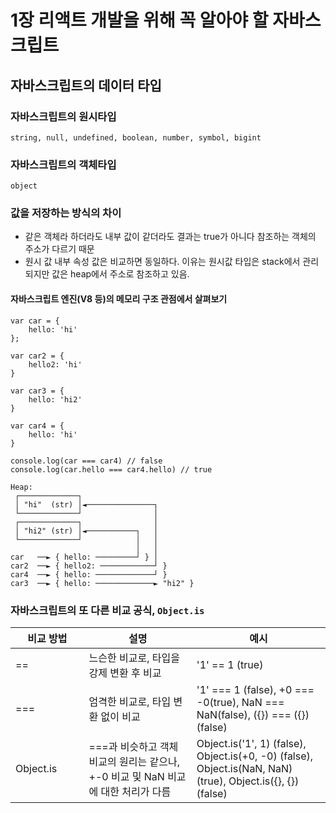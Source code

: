 # 1장 리액트 개발을 위해 꼭 알아야 할 자바스크립트

## 자바스크립트의 데이터 타입

### **자바스크립트의 원시타입**
```
string, null, undefined, boolean, number, symbol, bigint
```

### **자바스크립트의 객체타입**
```
object
```

### 값을 저장하는 방식의 차이
- 같은 객체라 하더라도 내부 값이 같더라도 결과는 true가 아니다 참조하는 객체의 주소가 다르기 때문
- 원시 값 내부 속성 값은 비교하면 동일하다. 이유는 원시값 타입은 stack에서 관리 되지만 값은 heap에서 주소로 참조하고 있음.

#### 자바스크립트 엔진(V8 등)의 메모리 구조 관점에서 살펴보기
```
var car = {
    hello: 'hi'
};

var car2 = {
    hello2: 'hi'
}

var car3 = {
    hello: 'hi2'
}

var car4 = {
    hello: 'hi'
}

console.log(car === car4) // false
console.log(car.hello === car4.hello) // true

Heap:
 ┌─────────────┐
 │ "hi"  (str) │◄───────────────┐
 └─────────────┘                │
 ┌─────────────┐                │
 │ "hi2" (str) │◄───────────┐   │
 └─────────────┘            │   │
                            │   │
car   ──► { hello: ─────────┘ } │
car2  ──► { hello2: ────────────┘ }
car4  ──► { hello: ─────────────┘ }
car3  ──► { hello: ─────────────► "hi2" }

```

### 자바스크립트의 또 다른 비교 공식, `Object.is`

<table>
 <colgroup>
    <col style="width:10rem;">
    <col style="width:20rem;">
    <col style="width:20rem;">
  </colgroup>
<thead>
    <tr>
        <th scope="col" style="text-align: center;">비교 방법</th>
        <th scope="col" style="text-align: center;">설명</th>
        <th scope="col" style="text-align: center;">예시</th>
    </tr>
</thead>
<tbody>
    <tr>
        <td>
            ==
        </td>
        <td>느슨한 비교로, 타입을 강제 변환 후 비교</td>
        <td>'1' == 1 (true)</td>
    </tr>
    <tr>
        <td>
            ===
        </td>
        <td>엄격한 비교로, 타입 변환 없이 비교</td>
        <td>'1' === 1 (false), +0 === -0(true), NaN === NaN(false), ({}) === ({}) (false)</td>
    </tr>
    <tr>
        <td>
            Object.is
        </td>
        <td>===과 비슷하고 객체 비교의 원리는 같으나, +-0 비교 및 NaN 비교에 대한 처리가 다름</td>
        <td>Object.is('1', 1) (false), Object.is(+0, -0) (false), Object.is(NaN, NaN) (true), Object.is({}, {}) (false)</td>
    </tr>
</tbody>
</table>